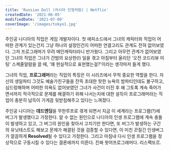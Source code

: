 ```yaml
---
title: 'Russian Doll (러시아 인형처럼) | Netflix'
createdDate: '2021-06-05'
modifiedDate: '2021-07-09'
coverImage: '/images/tokyo1.jpg'
---
```


주인공 나디아의 직업은 게임 개발자이다. 첫 에피소드에서 그녀의 캐릭터와 직업이 어떠한 관계가 있는건지 그냥 하나의 설정인건지 어떠한 연결고리도 관계도 전혀 없어보였다. 그저 프로그래머가 무려 메인캐릭터라니 반가웠다. 그리고 아무런 관계가 없어보였던 그녀의 직업은 그녀가 간밤의 요상한(!) 일을 겪고 아침부터 울리던 '오전 코드리뷰 미팅' 스케줄알람을 끌 때, '꽤 현실적으로 표현했는걸?'이라는 생각마저 들게 했다.
<!-- excerpt -->
그녀의 직업, **프로그래머**라는 직업의 특징은 이 시리즈에서 무척 중요한 역할을 한다. 자신의 생일파티 그것도 예술가친구들을 잔뜩 초대한 핫한 뉴욕의 밤파티인데도 불구하고, 심드렁해하며 어떠한 의욕도 없어보였던 그녀가 사건이 터진 후 왜 그토록 계속 죽어가면서까지 적극적으로 문제를 해결하기 위해 나서는지에 대한 설득이 프로그래머라는 직업이 충분히 납득이 가게끔 뒷받침해주고 있다는 느껴졌다.

주인공 나디아는 **데드엔딩**을 무한루프로 겪게 되면서 지금 이 세계라는 프로그램(?)에 버그가 발생했다고 가정한다. 알 수 없는 원인으로 나디아의 인생 프로그램에 계속 충돌이 발생하고 있고, 그 버그의 원인을 찾아서 고치기만 한다면, 또 버그가 발생하는 구간의 유닛테스트도 해보고 문제가 해결된 것을 검증할 수 있다면, 이 미친 끈질긴 인생버그가 깔끔하게 **Resolved**될 수 있다고 가정한다. 그리고 마침내 다시 인생 프로그램을 정상적으로 구동시킬 수 있다는 결론에까지 이른다. 진짜 왓어프로그래머다. 리스펙또르.